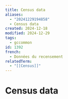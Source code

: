 ```yaml
---
title: Census data
aliases:
  - "20241229194858"
  - Census data
created: 2024-12-18
modified: 2024-12-29
tags:
  - gccommon
id: 1392
french:
  - Données du recensement
relatedTerm:
  - "[[Census]]"
---
```

# Census data
